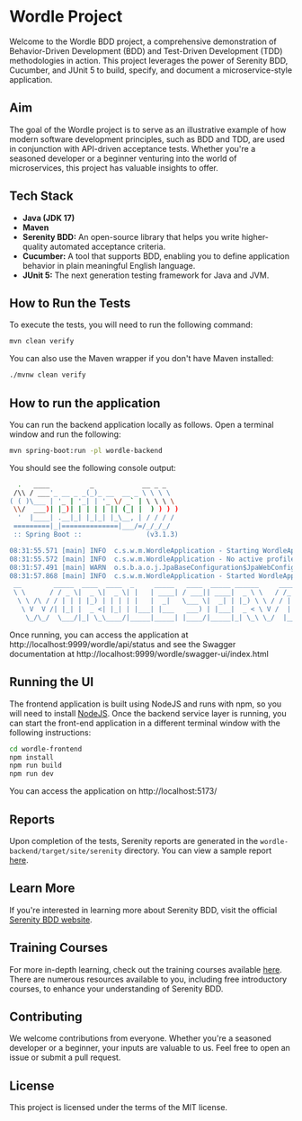 # Wordle Project

Welcome to the Wordle BDD project, a comprehensive demonstration of Behavior-Driven Development (BDD) and Test-Driven Development (TDD) methodologies in action. This project leverages the power of Serenity BDD, Cucumber, and JUnit 5 to build, specify, and document a microservice-style application.

## Aim

The goal of the Wordle project is to serve as an illustrative example of how modern software development principles, such as BDD and TDD, are used in conjunction with API-driven acceptance tests. Whether you're a seasoned developer or a beginner venturing into the world of microservices, this project has valuable insights to offer.

## Tech Stack

- **Java (JDK 17)**
- **Maven**
- **Serenity BDD:** An open-source library that helps you write higher-quality automated acceptance criteria.
- **Cucumber:** A tool that supports BDD, enabling you to define application behavior in plain meaningful English language.
- **JUnit 5:** The next generation testing framework for Java and JVM.

## How to Run the Tests

To execute the tests, you will need to run the following command:

```bash
mvn clean verify
```

You can also use the Maven wrapper if you don't have Maven installed:
```bash
./mvnw clean verify
```

## How to run the application

You can run the backend application locally as follows. Open a terminal window and run the following:
```bash
mvn spring-boot:run -pl wordle-backend
```

You should see the following console output:

```bash
  .   ____          _            __ _ _
 /\\ / ___'_ __ _ _(_)_ __  __ _ \ \ \ \
( ( )\___ | '_ | '_| | '_ \/ _` | \ \ \ \
 \\/  ___)| |_)| | | | | || (_| |  ) ) ) )
  '  |____| .__|_| |_|_| |_\__, | / / / /
 =========|_|==============|___/=/_/_/_/
 :: Spring Boot ::                (v3.1.3)

08:31:55.571 [main] INFO  c.s.w.m.WordleApplication - Starting WordleApplication using Java 21 with PID 42693 (/Users/john/Projects/SerenityDojoExpansion/wordle/wordle-backend/target/classes started by john in /Users/john/Projects/SerenityDojoExpansion/wordle/wordle-backend)
08:31:55.572 [main] INFO  c.s.w.m.WordleApplication - No active profile set, falling back to 1 default profile: "default"
08:31:57.491 [main] WARN  o.s.b.a.o.j.JpaBaseConfiguration$JpaWebConfiguration - spring.jpa.open-in-view is enabled by default. Therefore, database queries may be performed during view rendering. Explicitly configure spring.jpa.open-in-view to disable this warning
08:31:57.868 [main] INFO  c.s.w.m.WordleApplication - Started WordleApplication in 2.45 seconds (process running for 2.646)
 __        _____  ____  ____  _     _____   ____  _____ ______     _____ ____ _____      _    ____ ___ 
 \ \      / / _ \|  _ \|  _ \| |   | ____| / ___|| ____|  _ \ \   / /_ _/ ___| ____|    / \  |  _ \_ _|
  \ \ /\ / / | | | |_) | | | | |   |  _|   \___ \|  _| | |_) \ \ / / | | |   |  _|     / _ \ | |_) | | 
   \ V  V /| |_| |  _ <| |_| | |___| |___   ___) | |___|  _ < \ V /  | | |___| |___   / ___ \|  __/| | 
    \_/\_/  \___/|_| \_\____/|_____|_____| |____/|_____|_| \_\ \_/  |___\____|_____| /_/   \_\_|  |___|
```

Once running, you can access the application at http://localhost:9999/wordle/api/status and see the Swagger documentation at http://localhost:9999/wordle/swagger-ui/index.html

## Running the UI

The frontend application is built using NodeJS and runs with npm, so you will need to install [NodeJS](https://nodejs.org/en). Once the backend service layer is running, you can start the front-end application in a different terminal window with the following instructions:

```bash 
cd wordle-frontend
npm install
npm run build
npm run dev
```

You can access the application on http://localhost:5173/

## Reports

Upon completion of the tests, Serenity reports are generated in the `wordle-backend/target/site/serenity` directory. You can view a sample report [here](https://serenity-dojo.github.io/wordle/).

## Learn More

If you're interested in learning more about Serenity BDD, visit the official [Serenity BDD website](https://serenity-bdd.github.io/).

## Training Courses

For more in-depth learning, check out the training courses available [here](https://expansion.serenity-dojo.com/). There are numerous resources available to you, including free introductory courses, to enhance your understanding of Serenity BDD.

## Contributing

We welcome contributions from everyone. Whether you're a seasoned developer or a beginner, your inputs are valuable to us. Feel free to open an issue or submit a pull request.

## License

This project is licensed under the terms of the MIT license.
